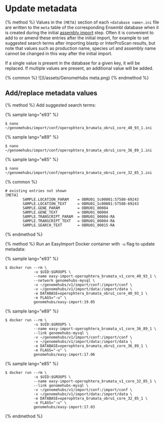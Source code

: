 # Update metadata

{% method %}
Values in the `[META]` section of each `<database name>.ini` file are written to the `meta` table of the corresponding Ensembl database when it is created during the initial [assembly import](//quick-start/import-fasta.md) step. Often it is convenient to add to or amend these entries after the initial import, for example to set suggested search terms after importing blastp or InterProScan results, but note that values such as production name, species url and assembly name cannot be changed in this way after the initial import.

If a single value is present in the database for a given key, it will be replaced. If multiple values are present, an additional value will be added.

{% common %}
![](/assets/GenomeHubs meta.png)
{% endmethod %}


## Add/replace metadata values

{% method %}
Add suggested search terms:

{% sample lang="e93" %}
```
$ nano ~/genomehubs/import/conf/operophtera_brumata_obru1_core_40_93_1.ini
```
{% sample lang="e89" %}
```
$ nano ~/genomehubs/import/conf/operophtera_brumata_obru1_core_36_89_1.ini
```
{% sample lang="e85" %}
```
$ nano ~/genomehubs/import/conf/operophtera_brumata_obru1_core_32_85_1.ini
```
{% common %}
```
# existing entries not shown
[META]
        SAMPLE.LOCATION_PARAM    = OBRU01_Sc00001:57580-69243
        SAMPLE.LOCATION_TEXT     = OBRU01_Sc00001:57580-69243
        SAMPLE.GENE_PARAM        = OBRU01_00004
        SAMPLE.GENE_TEXT         = OBRU01_00004
        SAMPLE.TRANSCRIPT_PARAM  = OBRU01_00004-RA
        SAMPLE.TRANSCRIPT_TEXT   = OBRU01_00004-RA
        SAMPLE.SEARCH_TEXT       = OBRU01_00015-RA
```
{% endmethod %}


{% method %}
Run an EasyImport Docker container with `-u` flag to update metadata:

{% sample lang="e93" %}
```
$ docker run --rm \
             -u $UID:$GROUPS \
             --name easy-import-operophtera_brumata_v1_core_40_93_1 \
             --network genomehubs-mysql \
             -v ~/genomehubs/v1/import/conf:/import/conf \
             -v ~/genomehubs/v1/import/data:/import/data \
             -e DATABASE=operophtera_brumata_obru1_core_40_93_1 \
             -e FLAGS="-u" \
             genomehubs/easy-import:19.05
```

{% sample lang="e89" %}
```
$ docker run --rm \
             -u $UID:$GROUPS \
             --name easy-import-operophtera_brumata_v1_core_36_89_1 \
             --link genomehubs-mysql \
             -v ~/genomehubs/v1/import/conf:/import/conf \
             -v ~/genomehubs/v1/import/data:/import/data \
             -e DATABASE=operophtera_brumata_obru1_core_36_89_1 \
             -e FLAGS="-u" \
             genomehubs/easy-import:17.06
```

{% sample lang="e85" %}
```
$ docker run --rm \
             -u $UID:$GROUPS \
             --name easy-import-operophtera_brumata_v1_core_32_85_1 \
             --link genomehubs-mysql \
             -v ~/genomehubs/v1/import/conf:/import/conf \
             -v ~/genomehubs/v1/import/data:/import/data \
             -e DATABASE=operophtera_brumata_obru1_core_32_85_1 \
             -e FLAGS="-u" \
             genomehubs/easy-import:17.03
```


{% endmethod %}


